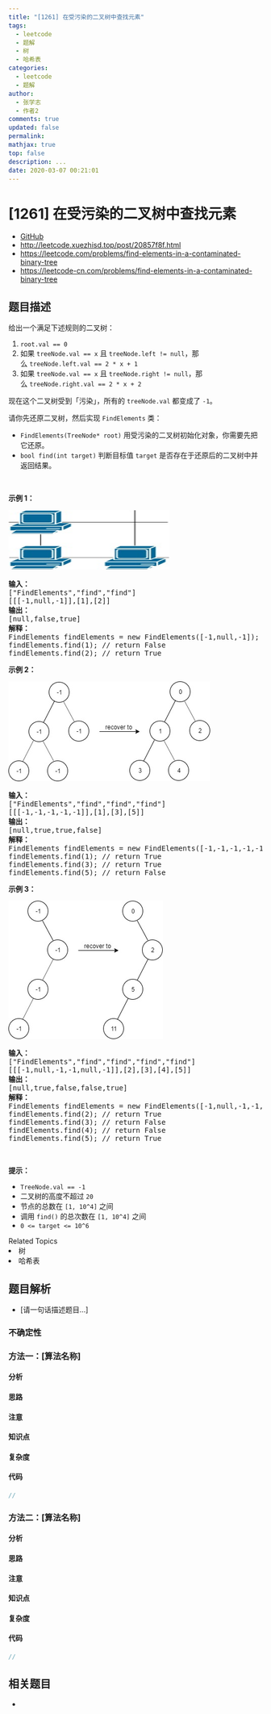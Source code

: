 ```yaml
---
title: "[1261] 在受污染的二叉树中查找元素"
tags:
  - leetcode
  - 题解
  - 树
  - 哈希表
categories:
  - leetcode
  - 题解
author:
  - 张学志
  - 作者2
comments: true
updated: false
permalink:
mathjax: true
top: false
description: ...
date: 2020-03-07 00:21:01
---
```



# [1261] 在受污染的二叉树中查找元素
* [GitHub](https://github.com/algoboy101/LeetCodeCrowdsource/tree/master/_posts/QA/%5B1261%5D%20%E5%9C%A8%E5%8F%97%E6%B1%A1%E6%9F%93%E7%9A%84%E4%BA%8C%E5%8F%89%E6%A0%91%E4%B8%AD%E6%9F%A5%E6%89%BE%E5%85%83%E7%B4%A0.md)
* http://leetcode.xuezhisd.top/post/20857f8f.html
* https://leetcode.com/problems/find-elements-in-a-contaminated-binary-tree
* https://leetcode-cn.com/problems/find-elements-in-a-contaminated-binary-tree


## 题目描述

<p>给出一个满足下述规则的二叉树：</p>

<ol>
	<li><code>root.val == 0</code></li>
	<li>如果 <code>treeNode.val == x</code> 且&nbsp;<code>treeNode.left != null</code>，那么&nbsp;<code>treeNode.left.val == 2 * x + 1</code></li>
	<li>如果 <code>treeNode.val == x</code> 且 <code>treeNode.right != null</code>，那么&nbsp;<code>treeNode.right.val == 2 * x + 2</code></li>
</ol>

<p>现在这个二叉树受到「污染」，所有的&nbsp;<code>treeNode.val</code>&nbsp;都变成了&nbsp;<code>-1</code>。</p>

<p>请你先还原二叉树，然后实现&nbsp;<code>FindElements</code>&nbsp;类：</p>

<ul>
	<li><code>FindElements(TreeNode* root)</code>&nbsp;用受污染的二叉树初始化对象，你需要先把它还原。</li>
	<li><code>bool find(int target)</code>&nbsp;判断目标值&nbsp;<code>target</code>&nbsp;是否存在于还原后的二叉树中并返回结果。</li>
</ul>

<p>&nbsp;</p>

<p><strong>示例 1：</strong></p>

<p><strong><img alt="" src="https://raw.githubusercontent.com/algoboy101/LeetCodeCrowdsource/master/imgs/untitled-diagram-4-1.jpg" style="height: 119px; width: 320px;"></strong></p>

<pre><strong>输入：</strong>
[&quot;FindElements&quot;,&quot;find&quot;,&quot;find&quot;]
[[[-1,null,-1]],[1],[2]]
<strong>输出：</strong>
[null,false,true]
<strong>解释：</strong>
FindElements findElements = new FindElements([-1,null,-1]); 
findElements.find(1); // return False 
findElements.find(2); // return True </pre>

<p><strong>示例 2：</strong></p>

<p><strong><img alt="" src="https://raw.githubusercontent.com/algoboy101/LeetCodeCrowdsource/master/imgs/untitled-diagram-4.jpg" style="height: 198px; width: 400px;"></strong></p>

<pre><strong>输入：</strong>
[&quot;FindElements&quot;,&quot;find&quot;,&quot;find&quot;,&quot;find&quot;]
[[[-1,-1,-1,-1,-1]],[1],[3],[5]]
<strong>输出：</strong>
[null,true,true,false]
<strong>解释：</strong>
FindElements findElements = new FindElements([-1,-1,-1,-1,-1]);
findElements.find(1); // return True
findElements.find(3); // return True
findElements.find(5); // return False</pre>

<p><strong>示例 3：</strong></p>

<p><strong><img alt="" src="https://raw.githubusercontent.com/algoboy101/LeetCodeCrowdsource/master/imgs/untitled-diagram-4-1-1.jpg" style="height: 274px; width: 306px;"></strong></p>

<pre><strong>输入：</strong>
[&quot;FindElements&quot;,&quot;find&quot;,&quot;find&quot;,&quot;find&quot;,&quot;find&quot;]
[[[-1,null,-1,-1,null,-1]],[2],[3],[4],[5]]
<strong>输出：</strong>
[null,true,false,false,true]
<strong>解释：</strong>
FindElements findElements = new FindElements([-1,null,-1,-1,null,-1]);
findElements.find(2); // return True
findElements.find(3); // return False
findElements.find(4); // return False
findElements.find(5); // return True
</pre>

<p>&nbsp;</p>

<p><strong>提示：</strong></p>

<ul>
	<li><code>TreeNode.val == -1</code></li>
	<li>二叉树的高度不超过&nbsp;<code>20</code></li>
	<li>节点的总数在&nbsp;<code>[1,&nbsp;10^4]</code>&nbsp;之间</li>
	<li>调用&nbsp;<code>find()</code>&nbsp;的总次数在&nbsp;<code>[1,&nbsp;10^4]</code>&nbsp;之间</li>
	<li><code>0 &lt;= target &lt;= 10^6</code></li>
</ul>
<div><div>Related Topics</div><div><li>树</li><li>哈希表</li></div></div>


## 题目解析
* [请一句话描述题目...]

### 不确定性


### 方法一：[算法名称]

#### 分析

#### 思路

#### 注意

#### 知识点

#### 复杂度

#### 代码

```cpp
//
```


### 方法二：[算法名称]

#### 分析

#### 思路

#### 注意

#### 知识点

#### 复杂度

#### 代码

```cpp
//
```


## 相关题目
* 
